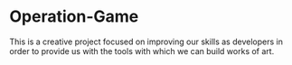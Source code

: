 # Operation-Game

This is a creative project focused on improving our skills as developers in order to provide us with the tools with which we can build works of art. 
